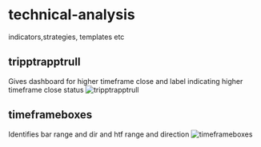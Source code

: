 # technical-analysis
indicators,strategies, templates etc

## tripptrapptrull
Gives dashboard for higher timeframe close and label indicating higher timeframe close status
![tripptrapptrull](https://github.com/jonashaggstrom/technical-analysis/assets/14093115/59ee30c8-a649-4b30-bbd1-e1f5697a717e)

## timeframeboxes
Identifies bar range and dir and htf range and direction
![timeframeboxes](https://github.com/jonashaggstrom/technical-analysis/assets/14093115/2525114d-28a8-4f06-8446-f4e9f0e705db)
